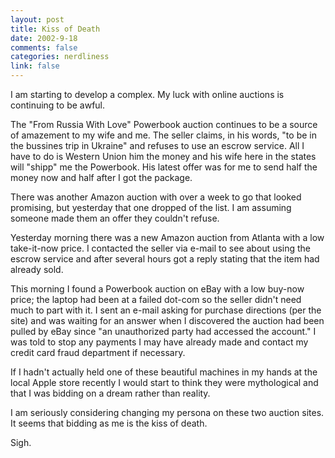```yaml
--- 
layout: post
title: Kiss of Death
date: 2002-9-18
comments: false
categories: nerdliness
link: false
---
```

I am starting to develop a complex. My luck with online auctions is continuing to be awful.

The "From Russia With Love" Powerbook auction continues to be a source of amazement to my wife and me. The seller claims, in his words, "to be in the bussines trip in Ukraine" and refuses to use an escrow service. All I have to do is Western Union him the money and his wife here in the states will "shipp" me the Powerbook. His latest offer was for me to send half the money now and half after I got the package.

There was another Amazon auction with over a week to go that looked promising, but yesterday that one dropped of the list. I am assuming someone made them an offer they couldn't refuse.

Yesterday morning there was a new Amazon auction from Atlanta with a low take-it-now price. I contacted the seller via e-mail to see about using the escrow service and after several hours got a reply stating that the item had already sold.

This morning I found a Powerbook auction on eBay with a low buy-now price; the laptop had been at a failed dot-com so the seller didn't need much to part with it. I sent an e-mail asking for purchase directions (per the site) and was waiting for an answer when I discovered the auction had been pulled by eBay since "an unauthorized party had accessed the account." I was told to stop any payments I may have already made and contact my credit card fraud department if necessary.

If I hadn't actually held one of these beautiful machines in my hands at the local Apple store recently I would start to think they were mythological and that I was bidding on a dream rather than reality.

I am seriously considering changing my persona on these two auction sites. It seems that bidding as me is the kiss of death.

Sigh.
